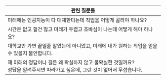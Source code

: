 | **관련 질문들** 	|
|---	|
| 미래에는 인공지능이 다 대체한다는데 직업을 어떻게 골라야 하나요? 	|
| 시간은 없고 할건 많고 미래가 두렵고 조바심이 나는데 어떻게 해야 하나요? 	|
| 대학교만 가면 끝일줄 알았는데 아니었고, 미래에 내가 원하는 직업을 얻을   수 있을지 불안합니다. 	|
| 제 미래의 정답이나 길은 왜 확실하지 않고 불확실한 것일까요? <br> 정답을 알려주시면 따라가고 싶은데, 그런 것이 없어서 무섭습니다.  |
